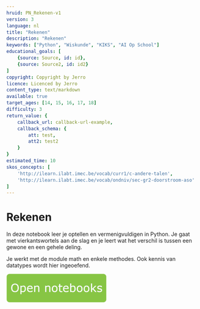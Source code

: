 ```yaml
---
hruid: PN_Rekenen-v1
version: 3
language: nl
title: "Rekenen"
description: "Rekenen"
keywords: ["Python", "Wiskunde", "KIKS", "AI Op School"]
educational_goals: [
    {source: Source, id: id}, 
    {source: Source2, id: id2}
]
copyright: Copyright by Jerro
licence: Licenced by Jerro
content_type: text/markdown
available: true
target_ages: [14, 15, 16, 17, 18]
difficulty: 3
return_value: {
    callback_url: callback-url-example,
    callback_schema: {
        att: test,
        att2: test2
    }
}
estimated_time: 10
skos_concepts: [
    'http://ilearn.ilabt.imec.be/vocab/curr1/c-andere-talen', 
    'http://ilearn.ilabt.imec.be/vocab/ondniv/sec-gr2-doorstroom-aso'
]
---
```


# Rekenen

In deze notebook leer je optellen en vermenigvuldigen in Python. Je gaat met vierkantswortels aan de slag en je leert wat het verschil is tussen een gewone en een gehele deling.

Je werkt met de module math en enkele methodes. Ook kennis van datatypes wordt hier ingeoefend.

[![](embed/Knop.png "Knop")](https://kiks.ilabt.imec.be/jupyterhub/?id=1010 "Notebooks Rekenen")

